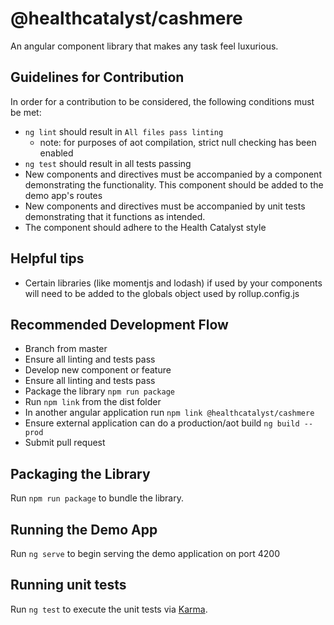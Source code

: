 # @healthcatalyst/cashmere

An angular component library that makes any task feel luxurious.

## Guidelines for Contribution

In order for a contribution to be considered, the following conditions must be met:

* `ng lint` should result in `All files pass linting`
    * note: for purposes of aot compilation, strict null checking has been enabled
* `ng test` should result in all tests passing
*  New components and directives must be accompanied by a component demonstrating the functionality. This component should be added to the demo app's routes
* New components and directives must be accompanied by unit tests demonstrating that it functions as intended. 
* The component should adhere to the Health Catalyst style 

## Helpful tips

* Certain libraries (like momentjs and lodash) if used by your components will need to be added to the globals object used by rollup.config.js

## Recommended Development Flow
* Branch from master
* Ensure all linting and tests pass
* Develop new component or feature
* Ensure all linting and tests pass
* Package the library `npm run package`
* Run `npm link` from the dist folder
* In another angular application run `npm link @healthcatalyst/cashmere`
* Ensure external application can do a production/aot build `ng build --prod`
* Submit pull request

## Packaging the Library

Run `npm run package` to bundle the library. 

## Running the Demo App

Run `ng serve` to begin serving the demo application on port 4200 

## Running unit tests

Run `ng test` to execute the unit tests via [Karma](https://karma-runner.github.io).

